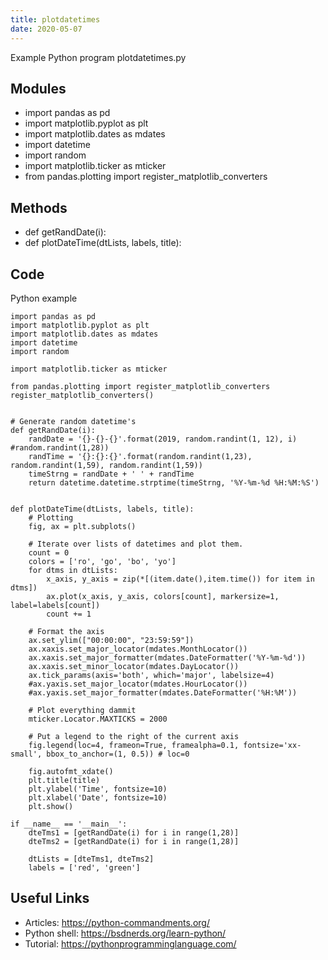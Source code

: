 ```yaml
---
title: plotdatetimes
date: 2020-05-07
---
```

Example Python program plotdatetimes.py

## Modules

* import pandas as pd
* import matplotlib.pyplot as plt
* import matplotlib.dates as mdates
* import datetime
* import random
* import matplotlib.ticker as mticker
* from pandas.plotting import register_matplotlib_converters

## Methods

* def getRandDate(i):
* def plotDateTime(dtLists, labels, title): 

## Code

Python example

    import pandas as pd
    import matplotlib.pyplot as plt
    import matplotlib.dates as mdates
    import datetime
    import random
    
    import matplotlib.ticker as mticker
    
    from pandas.plotting import register_matplotlib_converters
    register_matplotlib_converters()
    
    
    # Generate random datetime's
    def getRandDate(i):
    	randDate = '{}-{}-{}'.format(2019, random.randint(1, 12), i) #random.randint(1,28))
    	randTime = '{}:{}:{}'.format(random.randint(1,23), random.randint(1,59), random.randint(1,59))
    	timeStrng = randDate + ' ' + randTime
    	return datetime.datetime.strptime(timeStrng, '%Y-%m-%d %H:%M:%S')
    
    
    def plotDateTime(dtLists, labels, title): 
    	# Plotting
    	fig, ax = plt.subplots()
    
    	# Iterate over lists of datetimes and plot them. 
    	count = 0 
    	colors = ['ro', 'go', 'bo', 'yo']
    	for dtms in dtLists:
    		x_axis, y_axis = zip(*[(item.date(),item.time()) for item in dtms])
    		ax.plot(x_axis, y_axis, colors[count], markersize=1, label=labels[count])
    		count += 1
    
    	# Format the axis
    	ax.set_ylim(["00:00:00", "23:59:59"])
    	ax.xaxis.set_major_locator(mdates.MonthLocator())
    	ax.xaxis.set_major_formatter(mdates.DateFormatter('%Y-%m-%d')) 
    	ax.xaxis.set_minor_locator(mdates.DayLocator())
    	ax.tick_params(axis='both', which='major', labelsize=4)
    	#ax.yaxis.set_major_locator(mdates.HourLocator()) 
    	#ax.yaxis.set_major_formatter(mdates.DateFormatter('%H:%M'))
    
    	# Plot everything dammit
    	mticker.Locator.MAXTICKS = 2000
    
    	# Put a legend to the right of the current axis
    	fig.legend(loc=4, frameon=True, framealpha=0.1, fontsize='xx-small', bbox_to_anchor=(1, 0.5)) # loc=0
    
    	fig.autofmt_xdate()
    	plt.title(title)
    	plt.ylabel('Time', fontsize=10)
    	plt.xlabel('Date', fontsize=10)
    	plt.show()
    
    if __name__ == '__main__':
    	dteTms1 = [getRandDate(i) for i in range(1,28)]
    	dteTms2 = [getRandDate(i) for i in range(1,28)]
    
    	dtLists = [dteTms1, dteTms2]
    	labels = ['red', 'green']
    
    
    
    
    

## Useful Links

- Articles: https://python-commandments.org/
- Python shell: https://bsdnerds.org/learn-python/
- Tutorial: https://pythonprogramminglanguage.com/
